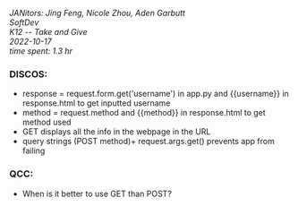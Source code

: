 *JANitors: Jing Feng, Nicole Zhou, Aden Garbutt*\
*SoftDev*\
*K12 -- Take and Give*\
*2022-10-17*\
*time spent: 1.3 hr*

### DISCOS:
- response = request.form.get('username') in app.py and {{username}} in response.html to get inputted username
- method = request.method and {{method}} in response.html to get method used
- GET displays all the info in the webpage in the URL
- query strings (POST method)+ request.args.get() prevents app from failing

### QCC:
- When is it better to use GET than POST?